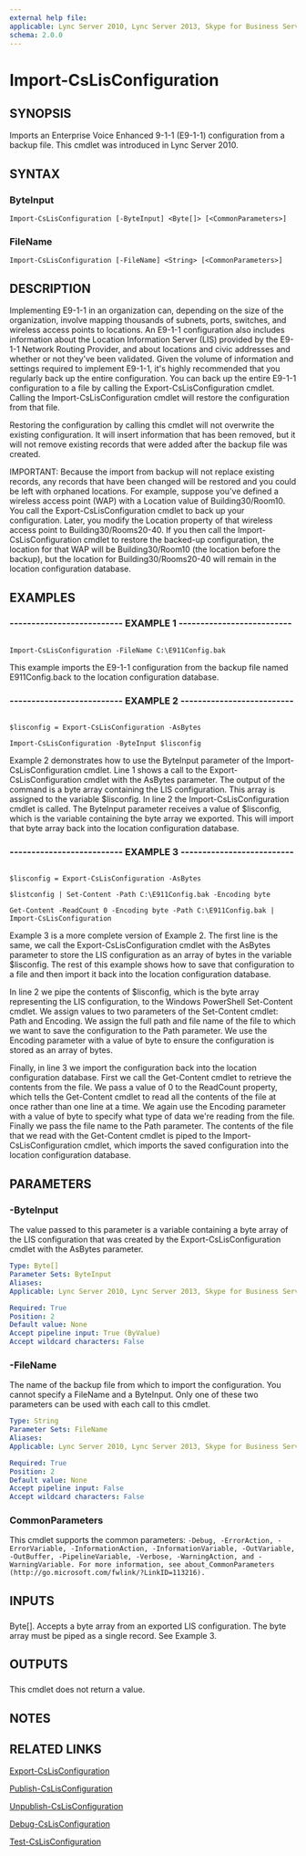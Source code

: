 ```yaml
---
external help file: 
applicable: Lync Server 2010, Lync Server 2013, Skype for Business Server 2015
schema: 2.0.0
---
```


# Import-CsLisConfiguration

## SYNOPSIS

Imports an Enterprise Voice Enhanced 9-1-1 (E9-1-1) configuration from a backup file.
This cmdlet was introduced in Lync Server 2010.



## SYNTAX

### ByteInput
```
Import-CsLisConfiguration [-ByteInput] <Byte[]> [<CommonParameters>]
```

### FileName
```
Import-CsLisConfiguration [-FileName] <String> [<CommonParameters>]
```

## DESCRIPTION

Implementing E9-1-1 in an organization can, depending on the size of the organization, involve mapping thousands of subnets, ports, switches, and wireless access points to locations.
An E9-1-1 configuration also includes information about the Location Information Server (LIS) provided by the E9-1-1 Network Routing Provider, and about locations and civic addresses and whether or not they've been validated.
Given the volume of information and settings required to implement E9-1-1, it's highly recommended that you regularly back up the entire configuration.
You can back up the entire E9-1-1 configuration to a file by calling the Export-CsLisConfiguration cmdlet.
Calling the Import-CsLisConfiguration cmdlet will restore the configuration from that file.

Restoring the configuration by calling this cmdlet will not overwrite the existing configuration.
It will insert information that has been removed, but it will not remove existing records that were added after the backup file was created.

IMPORTANT: Because the import from backup will not replace existing records, any records that have been changed will be restored and you could be left with orphaned locations.
For example, suppose you've defined a wireless access point (WAP) with a Location value of Building30/Room10.
You call the Export-CsLisConfiguration cmdlet to back up your configuration.
Later, you modify the Location property of that wireless access point to Building30/Rooms20-40.
If you then call the Import-CsLisConfiguration cmdlet to restore the backed-up configuration, the location for that WAP will be Building30/Room10 (the location before the backup), but the location for Building30/Rooms20-40 will remain in the location configuration database.



## EXAMPLES


### -------------------------- EXAMPLE 1 -------------------------- 
```

Import-CsLisConfiguration -FileName C:\E911Config.bak
```

This example imports the E9-1-1 configuration from the backup file named E911Config.back to the location configuration database.


### -------------------------- EXAMPLE 2 -------------------------- 
```

$lisconfig = Export-CsLisConfiguration -AsBytes

Import-CsLisConfiguration -ByteInput $lisconfig
```

Example 2 demonstrates how to use the ByteInput parameter of the Import-CsLisConfiguration cmdlet.
Line 1 shows a call to the Export-CsLisConfiguration cmdlet with the AsBytes parameter.
The output of the command is a byte array containing the LIS configuration.
This array is assigned to the variable $lisconfig.
In line 2 the Import-CsLisConfiguration cmdlet is called.
The ByteInput parameter receives a value of $lisconfig, which is the variable containing the byte array we exported.
This will import that byte array back into the location configuration database.



### -------------------------- EXAMPLE 3 -------------------------- 
```

$lisconfig = Export-CsLisConfiguration -AsBytes

$listconfig | Set-Content -Path C:\E911Config.bak -Encoding byte

Get-Content -ReadCount 0 -Encoding byte -Path C:\E911Config.bak | Import-CsLisConfiguration
```

Example 3 is a more complete version of Example 2.
The first line is the same, we call the Export-CsLisConfiguration cmdlet with the AsBytes parameter to store the LIS configuration as an array of bytes in the variable $lisconfig.
The rest of this example shows how to save that configuration to a file and then import it back into the location configuration database.

In line 2 we pipe the contents of $lisconfig, which is the byte array representing the LIS configuration, to the Windows PowerShell Set-Content cmdlet.
We assign values to two parameters of the Set-Content cmdlet: Path and Encoding.
We assign the full path and file name of the file to which we want to save the configuration to the Path parameter.
We use the Encoding parameter with a value of byte to ensure the configuration is stored as an array of bytes.

Finally, in line 3 we import the configuration back into the location configuration database.
First we call the Get-Content cmdlet to retrieve the contents from the file.
We pass a value of 0 to the ReadCount property, which tells the Get-Content cmdlet to read all the contents of the file at once rather than one line at a time.
We again use the Encoding parameter with a value of byte to specify what type of data we're reading from the file.
Finally we pass the file name to the Path parameter.
The contents of the file that we read with the Get-Content cmdlet is piped to the Import-CsLisConfiguration cmdlet, which imports the saved configuration into the location configuration database.


## PARAMETERS

### -ByteInput
The value passed to this parameter is a variable containing a byte array of the LIS configuration that was created by the Export-CsLisConfiguration cmdlet with the AsBytes parameter.

```yaml
Type: Byte[]
Parameter Sets: ByteInput
Aliases: 
Applicable: Lync Server 2010, Lync Server 2013, Skype for Business Server 2015

Required: True
Position: 2
Default value: None
Accept pipeline input: True (ByValue)
Accept wildcard characters: False
```

### -FileName
The name of the backup file from which to import the configuration.
You cannot specify a FileName and a ByteInput.
Only one of these two parameters can be used with each call to this cmdlet.

```yaml
Type: String
Parameter Sets: FileName
Aliases: 
Applicable: Lync Server 2010, Lync Server 2013, Skype for Business Server 2015

Required: True
Position: 2
Default value: None
Accept pipeline input: False
Accept wildcard characters: False
```

### CommonParameters
This cmdlet supports the common parameters: `-Debug, -ErrorAction, -ErrorVariable, -InformationAction, -InformationVariable, -OutVariable, -OutBuffer, -PipelineVariable, -Verbose, -WarningAction, and -WarningVariable. For more information, see about_CommonParameters (http://go.microsoft.com/fwlink/?LinkID=113216).`

## INPUTS

###  
Byte\[\].
Accepts a byte array from an exported LIS configuration.
The byte array must be piped as a single record.
See Example 3.

## OUTPUTS

###  
This cmdlet does not return a value.

## NOTES

## RELATED LINKS

[Export-CsLisConfiguration]()

[Publish-CsLisConfiguration]()

[Unpublish-CsLisConfiguration]()

[Debug-CsLisConfiguration]()

[Test-CsLisConfiguration]()
